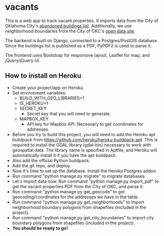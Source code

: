 # vacants

This is a web app to track vacant properties. It imports data from the City of Oklahoma City's [abandoned buildings list](https://www.okc.gov/departments/development-services/code-enforcement/abandoned-buildings). Additionally, we use neighborhood boundaries from the City of OKC's [open data site](https://data.okc.gov/).

The backend is built on Django, connected to a Postgres/PostGIS database. Since the buildings list is published as a PDF, PyPDF2 is used to parse it.

The frontend uses Bootstrap for responsive layout, Leaflet for map, and jQuery/jQuery UI.

## How to install on Heroku

* Create your project/app on Heroku.
* Set environment variables:
    * BUILD_WITH_GEO_LIBRARIES=1
    * IS_HEROKU=1
    * SECRET_KEY
        * Secret key that you will need to generate.
    * MAPBOX_KEY
        * API key for Mapbox API. Necessary to get coordinates for addresses.
* Before you try to build this project, you will need to add the Heroku apt buildpack from https://github.com/heroku/heroku-buildpack-apt. This is required to install the GDAL library (gdal-bin) necessary to work with geospatial data. The library name is specified in Aptfile, and Heroku will automatically install it if you have the apt buildpack.
* Also add the official Python buildpack.
* Add the git repo, and deploy.
* Now it's time to set up the database. Install the Heroku Postgres addon.
* Run command "python manage.py migrate" to migrate databases.
* Let's import data now. Run command "python manage.py import_pdf" to get the vacant properties PDF from the City of OKC, and parse it.
* Run command "python manage.py get_geocode" to get geocoding/coordinates for the addresses we have in the table.
* Run command "python manage.py get_neighborhoods" to import neighborhood boundary polygons from shapefiles (included in the project).
* Run command "python manage.py get_city_boundaries" to import city boundary polygons from shapefiles (included in the project).
* **You should be ready to go!**